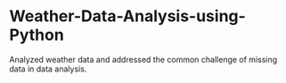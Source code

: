 # Weather-Data-Analysis-using-Python
 Analyzed weather data and addressed the common challenge of missing data in data analysis.
